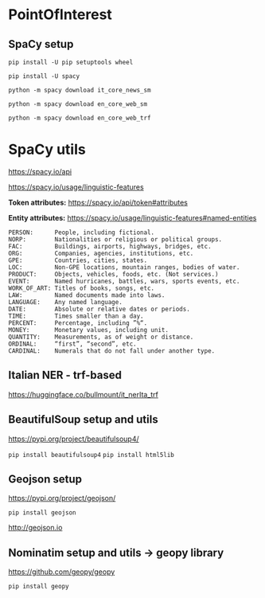 # PointOfInterest

## SpaCy setup

`pip install -U pip setuptools wheel`

`pip install -U spacy`

`python -m spacy download it_core_news_sm`

`python -m spacy download en_core_web_sm`

`python -m spacy download en_core_web_trf`


# SpaCy utils

https://spacy.io/api

https://spacy.io/usage/linguistic-features

**Token attributes:**
https://spacy.io/api/token#attributes

**Entity attributes:**
https://spacy.io/usage/linguistic-features#named-entities

```
PERSON:      People, including fictional.
NORP:        Nationalities or religious or political groups.
FAC:         Buildings, airports, highways, bridges, etc.
ORG:         Companies, agencies, institutions, etc.
GPE:         Countries, cities, states.
LOC:         Non-GPE locations, mountain ranges, bodies of water.
PRODUCT:     Objects, vehicles, foods, etc. (Not services.)
EVENT:       Named hurricanes, battles, wars, sports events, etc.
WORK_OF_ART: Titles of books, songs, etc.
LAW:         Named documents made into laws.
LANGUAGE:    Any named language.
DATE:        Absolute or relative dates or periods.
TIME:        Times smaller than a day.
PERCENT:     Percentage, including ”%“.
MONEY:       Monetary values, including unit.
QUANTITY:    Measurements, as of weight or distance.
ORDINAL:     “first”, “second”, etc.
CARDINAL:    Numerals that do not fall under another type.
```

## Italian NER - trf-based

https://huggingface.co/bullmount/it_nerIta_trf

## BeautifulSoup setup and utils

https://pypi.org/project/beautifulsoup4/

`pip install beautifulsoup4`
`pip install html5lib`

## Geojson setup

https://pypi.org/project/geojson/

`pip install geojson`

http://geojson.io


## Nominatim setup and utils -> geopy library

https://github.com/geopy/geopy

`pip install geopy`



